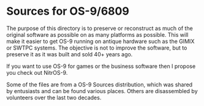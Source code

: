 Sources for OS-9/6809
=====================

The purpose of this directory is to preserve or reconstruct as much of
the original software as possible on as many platforms as possible. This
will make it easier to get OS-9 running on antique hardware such as the
GIMIX or SWTPC systems. The objective is not to improve the software,
but to preserve it as it was built and sold 40+ years ago.

If you want to use OS-9 for games or the business software then I propose you check out NitrOS-9.

Some of the files are from a OS-9 Sources distribution, which was shared
by entusiasts and can be found various places.  Others are disassembled
by volunteers over the last two decades.

